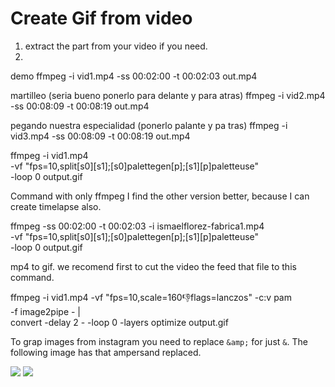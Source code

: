 
# Create Gif from video
1. extract the part from your video if you need.
2. 

demo
ffmpeg -i vid1.mp4 -ss 00:02:00 -t 00:02:03 out.mp4

martilleo (seria bueno ponerlo para delante y para atras)
ffmpeg -i vid2.mp4 -ss 00:08:09 -t 00:08:19 out.mp4

pegando nuestra especialidad (ponerlo palante y pa tras)
ffmpeg -i vid3.mp4 -ss 00:08:09 -t 00:08:19 out.mp4



  ffmpeg -i vid1.mp4 \
    -vf "fps=10,split[s0][s1];[s0]palettegen[p];[s1][p]paletteuse" \
    -loop 0 output.gif

Command with only ffmpeg I find the other version better, because I can create timelapse also.

  ffmpeg -ss 00:02:00 -t 00:02:03 -i ismaelflorez-fabrica1.mp4 \
    -vf "fps=10,split[s0][s1];[s0]palettegen[p];[s1][p]paletteuse" \
    -loop 0 output.gif
        
mp4 to gif. we recomend first to cut the video the feed that file to this command.
 
 ffmpeg -i vid1.mp4 -vf "fps=10,scale=160:-1:flags=lanczos" -c:v pam \
    -f image2pipe - | \
    convert -delay 2 - -loop 0 -layers optimize output.gif
 
 
 
    
To grap images from instagram you need to replace `&amp;` for just `&`. The following image has that ampersand replaced.
    
<img crossorigin="anonymous" class="x5yr21d xu96u03 x10l6tqk x13vifvy x87ps6o xh8yej3" style="object-fit: cover;" src="https://scontent-muc2-1.cdninstagram.com/v/t51.29350-15/449326922_1590130121719789_1084395645137854628_n.heic?stp=dst-jpg_e35_tt6&_nc_cb=dae8a7dc-ddb356e0&efg=eyJ2ZW5jb2RlX3RhZyI6ImltYWdlX3VybGdlbi45NzJ4OTcyLnNkci5mMjkzNTAuZGVmYXVsdF9pbWFnZS5qcGVnbGlfODAwOTIzIn0&_nc_ht=scontent-muc2-1.cdninstagram.com&_nc_cat=101&_nc_ohc=EQ61DYsYbKQQ7kNvgHpu5HQ&_nc_gid=777e502fca4e446bbd85c4732a2a5d5c&edm=APoiHPcBAAAA&ccb=7-5&ig_cache_key=MzQwMzM5NjY3ODAwNTY4NjM5MQ%3D%3D.3-ccb7-5&oh=00_AYCPFjcuCptInHK1BtGUx1qhmAAlPrMW6GEM08tIoJ2Gzg&oe=6708BB34&_nc_sid=22de04">



<img crossorigin="anonymous" class="x5yr21d xu96u03 x10l6tqk x13vifvy x87ps6o xh8yej3" style="object-fit: cover;" src="https://scontent-muc2-1.cdninstagram.com/v/t51.29350-15/449599369_468926685749418_3670115926093596894_n.heic?stp=dst-jpg_e35_tt6&_nc_cb=dae8a7dc-ddb356e0&efg=eyJ2ZW5jb2RlX3RhZyI6ImltYWdlX3VybGdlbi4xMTMweDExMzAuc2RyLmYyOTM1MC5kZWZhdWx0X2ltYWdlLmpwZWdsaV84MDA5MjMifQ&_nc_ht=scontent-muc2-1.cdninstagram.com&_nc_cat=106&_nc_ohc=DTvmbItZ3vsQ7kNvgGHX-Rt&_nc_gid=777e502fca4e446bbd85c4732a2a5d5c&edm=APoiHPcBAAAA&ccb=7-5&ig_cache_key=MzQwMzM5NDMyNjMyNjU5ODc2MA%3D%3D.3-ccb7-5&oh=00_AYAqThWcDZFM7K6rcUeHUx6POT8FWmR5ooDV-IDriFXizQ&oe=6708D399&_nc_sid=22de04">